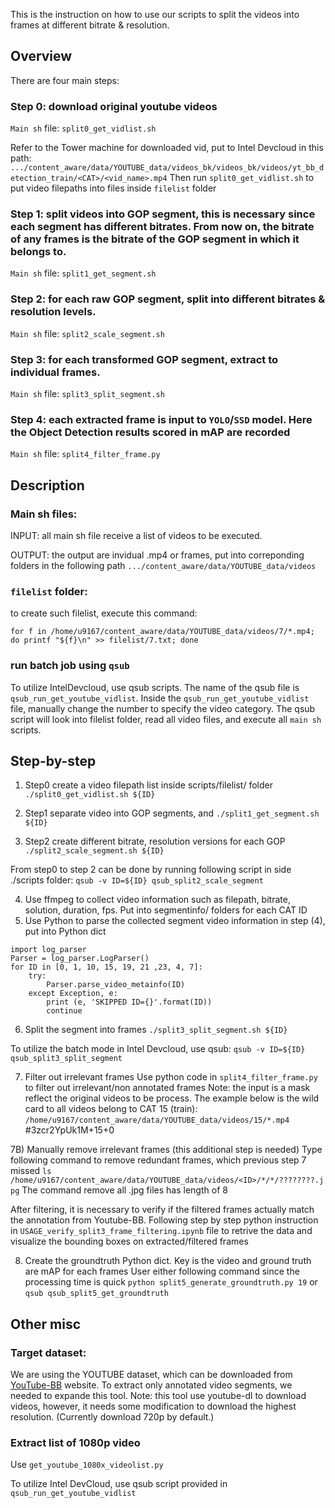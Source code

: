This is the instruction on how to use our scripts to split the videos into frames at different bitrate & resolution.

## Overview
There are four main steps:
### Step 0: download original youtube videos
`Main sh` file: `split0_get_vidlist.sh`

Refer to the Tower machine for downloaded vid, put to Intel Devcloud in this path:
`.../content_aware/data/YOUTUBE_data/videos_bk/videos_bk/videos/yt_bb_detection_train/<CAT>/<vid_name>.mp4`
Then run `split0_get_vidlist.sh` to put video filepaths into files inside `filelist` folder

### Step 1: split videos into GOP segment, this is necessary since each segment has different bitrates. From now on, the bitrate of any frames is the bitrate of the GOP segment in which it belongs to.
`Main sh` file: `split1_get_segment.sh`

### Step 2: for each raw GOP segment, split into different bitrates & resolution levels.
`Main sh` file: `split2_scale_segment.sh`

### Step 3: for each transformed GOP segment, extract to individual frames.
`Main sh` file: `split3_split_segment.sh`

### Step 4: each extracted frame is input to `YOLO`/`SSD` model. Here the Object Detection results scored in mAP are recorded
`Main sh` file: `split4_filter_frame.py`

## Description
### Main sh files:
INPUT: all main sh file receive a list of videos to be executed. 

OUTPUT: the output are invidual .mp4 or frames, put into correponding folders in the following path
```.../content_aware/data/YOUTUBE_data/videos```

### `filelist` folder: 
to create such filelist, execute this command:

```for f in /home/u9167/content_aware/data/YOUTUBE_data/videos/7/*.mp4; do printf "${f}\n" >> filelist/7.txt; done```

### run batch job using `qsub`
To utilize IntelDevcloud, use qsub scripts. The name of the qsub file is `qsub_run_get_youtube_vidlist`.
Inside the `qsub_run_get_youtube_vidlist` file, manually change the number to specify the video category. The qsub script will look into filelist folder, read all video files, and execute all `main sh` scripts.

## Step-by-step
1) Step0 create a video filepath list inside scripts/filelist/ folder
```./split0_get_vidlist.sh ${ID}```

2) Step1 separate video into GOP segments, and 
```./split1_get_segment.sh ${ID}```

3) Step2 create different bitrate, resolution versions for each GOP
```./split2_scale_segment.sh ${ID}```

From step0 to step 2 can be done by running following script in side ./scripts folder:
```qsub -v ID=${ID} qsub_split2_scale_segment```

4) Use ffmpeg to collect video information such as filepath, bitrate, solution, duration, fps. 
Put into segmentinfo/ folders for each CAT ID
5) Use Python to parse the collected segment video information in step (4), put into Python dict
```
import log_parser
Parser = log_parser.LogParser()
for ID in [0, 1, 10, 15, 19, 21 ,23, 4, 7]:
    try:
        Parser.parse_video_metainfo(ID)
    except Exception, e:
        print (e, 'SKIPPED ID={}'.format(ID))
        continue
```
6) Split the segment into frames
```./split3_split_segment.sh ${ID}```

To utilize the batch mode in Intel Devcloud, use qsub:
```qsub -v ID=${ID} qsub_split3_split_segment```

7) Filter out irrelevant frames
Use python code in `split4_filter_frame.py` to filter out irrelevant/non annotated frames
Note: the input is a mask reflect the original videos to be process. The example below is the wild card to all videos belong to CAT 15 (train):
```/home/u9167/content_aware/data/YOUTUBE_data/videos/15/*.mp4``` #3zcr2YpUk1M+15+0

7B) Manually remove irrelevant frames (this additional step is needed)
Type following command to remove redundant frames, which previous step 7 missed
```ls /home/u9167/content_aware/data/YOUTUBE_data/videos/<ID>/*/*/????????.jpg```
The command remove all .jpg files has length of 8

After filtering, it is necessary to verify if the filtered frames actually match the annotation from Youtube-BB. Following step by step python instruction in `USAGE_verify_split3_frame_filtering.ipynb` file to retrive the data and visualize the bounding boxes on extracted/filtered frames

8) Create the groundtruth Python dict. Key is the video and ground truth are mAP for each frames
User either following command since the processing time is quick
```python split5_generate_groundtruth.py 19```
or
```qsub qsub_split5_get_groundtruth```



## Other misc
### Target dataset:
We are using the YOUTUBE dataset, which can be downloaded from [YouTube-BB](https://research.google.com/youtube-bb/) website. To extract only annotated video segments, we needed to expande this tool. Note: this tool use youtube-dl to download videos, however, it needs some modification to download the highest resolution. (Currently download 720p by default.)

### Extract list of 1080p video
Use `get_youtube_1080x_videolist.py`

To utilize Intel DevCloud, use qsub script provided in `qsub_run_get_youtube_vidlist`

